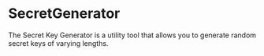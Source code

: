 # SecretGenerator
The Secret Key Generator is a utility tool that allows you to generate random secret keys of varying lengths. 
